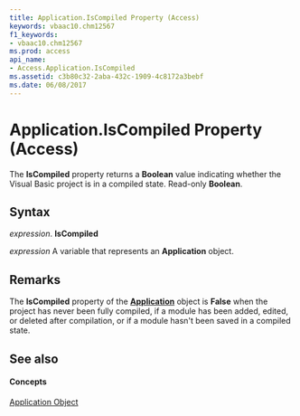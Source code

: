 ```yaml
---
title: Application.IsCompiled Property (Access)
keywords: vbaac10.chm12567
f1_keywords:
- vbaac10.chm12567
ms.prod: access
api_name:
- Access.Application.IsCompiled
ms.assetid: c3b80c32-2aba-432c-1909-4c8172a3bebf
ms.date: 06/08/2017
---
```



# Application.IsCompiled Property (Access)

The **IsCompiled** property returns a **Boolean** value indicating whether the Visual Basic project is in a compiled state. Read-only **Boolean**.


## Syntax

 _expression_. **IsCompiled**

 _expression_ A variable that represents an **Application** object.


## Remarks

The **IsCompiled** property of the **[Application](application-object-access.md)** object is **False** when the project has never been fully compiled, if a module has been added, edited, or deleted after compilation, or if a module hasn't been saved in a compiled state.


## See also


#### Concepts


[Application Object](application-object-access.md)

